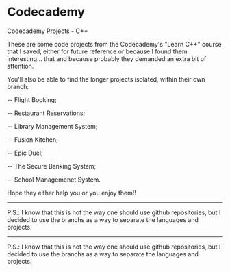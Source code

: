 # Codecademy
Codecademy Projects - C++

These are some code projects from the Codecademy's "Learn C++" course that I saved, either for future reference or because I found them interesting... that and because probably they demanded an extra bit of attention.

You'll also be able to find the longer projects isolated, within their own branch:

  -- Flight Booking;

  -- Restaurant Reservations;

  -- Library Management System;

  -- Fusion Kitchen;

  -- Epic Duel;

  -- The Secure Banking System;
  
  -- School Managemenet System.


Hope they either help you or you enjoy them!!


---
P.S.: I know that this is not the way one should use github repositories, but I decided to use the branchs as a way to separate the languages and projects.

---
P.S.: I know that this is not the way one should use github repositories, but I decided to use the branchs as a way to separate the languages and projects.